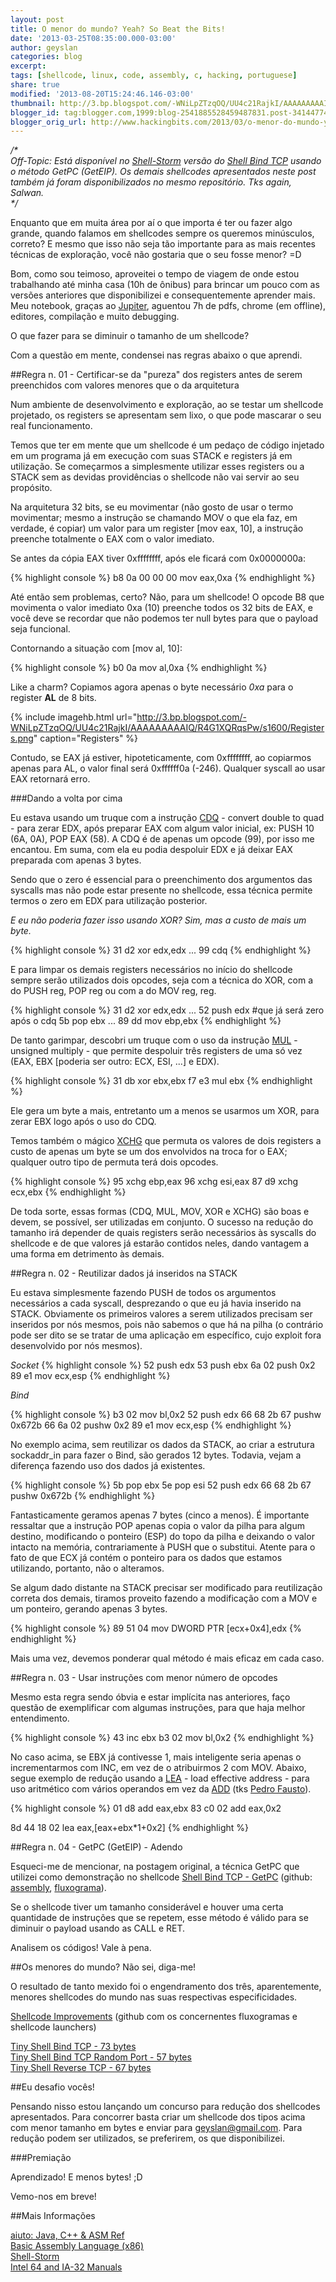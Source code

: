 ```yaml
---
layout: post
title: O menor do mundo? Yeah? So Beat the Bits!
date: '2013-03-25T08:35:00.000-03:00'
author: geyslan
categories: blog
excerpt:
tags: [shellcode, linux, code, assembly, c, hacking, portuguese]
share: true
modified: '2013-08-20T15:24:46.146-03:00'
thumbnail: http://3.bp.blogspot.com/-WNiLpZTzqOQ/UU4c21RajkI/AAAAAAAAAIQ/R4G1XQRqsPw/s72-c/Registers.png
blogger_id: tag:blogger.com,1999:blog-2541885528459487831.post-3414477427392965127
blogger_orig_url: http://www.hackingbits.com/2013/03/o-menor-do-mundo-yeah-so-beat-bits.html
---
```


*/\*<br>
Off-Topic: Está disponível no [Shell-Storm](http://shell-storm.org/) versão do
[Shell Bind TCP](http://shell-storm.org/shellcode/files/shellcode-835.php)
usando o método GetPC (GetEIP). Os demais shellcodes apresentados neste post
também já foram disponibilizados no mesmo repositório. Tks again, Salwan.<br>
\*/*

<!--more-->

Enquanto que em muita área por aí o que importa é ter ou fazer algo grande,
quando falamos em shellcodes sempre os queremos minúsculos, correto? E mesmo que
isso não seja tão importante para as mais recentes técnicas de exploração, você
não gostaria que o seu fosse menor? =D

Bom, como sou teimoso, aproveitei o tempo de viagem de onde estou trabalhando
até minha casa (10h de ônibus) para brincar um pouco com as versões anteriores
que disponibilizei e consequentemente aprender mais. Meu notebook, graças ao
[Jupiter](http://jupiter.sourceforge.net/downloads.html), aguentou 7h de pdfs,
chrome (em offline), editores, compilação e muito debugging.

O que fazer para se diminuir o tamanho de um shellcode?

Com a questão em mente, condensei nas regras abaixo o que aprendi.

##Regra n. 01 - Certificar-se da "pureza" dos registers antes de serem preenchidos com valores menores que o da arquitetura

Num ambiente de desenvolvimento e exploração, ao se testar um shellcode
projetado, os registers se apresentam sem lixo, o que pode mascarar o seu real
funcionamento.

Temos que ter em mente que um shellcode é um pedaço de código injetado em um
programa já em execução com suas STACK e registers já em utilização. Se
começarmos a simplesmente utilizar esses registers ou a STACK sem as devidas
providências o shellcode não vai servir ao seu propósito.

Na arquitetura 32 bits, se eu movimentar (não gosto de usar o termo movimentar;
mesmo a instrução se chamando MOV o que ela faz, em verdade, é copiar) um valor
para um register [mov eax, 10], a instrução preenche totalmente o EAX com o
valor imediato.

Se antes da cópia EAX tiver 0xffffffff, após ele ficará com 0x0000000a:

{% highlight console %}
b8 0a 00 00 00        mov    eax,0xa
{% endhighlight %}

Até então sem problemas, certo? Não, para um shellcode! O opcode B8 que
movimenta o valor imediato 0xa (10) preenche todos os 32 bits de EAX, e você
deve se recordar que não podemos ter null bytes para que o payload seja
funcional.

Contornando a situação com [mov al, 10]:

{% highlight console %}
b0 0a                 mov    al,0xa
{% endhighlight %}

Like a charm? Copiamos agora apenas o byte necessário *0xa* para o register
**AL** de 8 bits.

{% include imagehb.html url="http://3.bp.blogspot.com/-WNiLpZTzqOQ/UU4c21RajkI/AAAAAAAAAIQ/R4G1XQRqsPw/s1600/Registers.png" caption="Registers" %}

Contudo, se EAX já estiver, hipoteticamente, com 0xffffffff, ao copiarmos apenas
para AL, o valor final será 0xffffff0a (-246). Qualquer syscall ao usar EAX
retornará erro.

###Dando a volta por cima


Eu estava usando um truque com a instrução
[CDQ](http://faydoc.tripod.com/cpu/cdq.htm) - convert double to quad - para
zerar EDX, após preparar EAX com algum valor inicial, ex: PUSH 10 (6A, 0A), POP
EAX (58). A CDQ é de apenas um opcode (99), por isso me encantou. Em suma, com
ela eu podia despoluir EDX e já deixar EAX preparada com apenas 3 bytes.

Sendo que o zero é essencial para o preenchimento dos argumentos das syscalls
mas não pode estar presente no shellcode, essa técnica permite termos o zero em
EDX para utilização posterior.

*E eu não poderia fazer isso usando XOR? Sim, mas a custo de mais um byte.*

{% highlight console %}
31 d2                 xor    edx,edx
...
99                    cdq
{% endhighlight %}

E para limpar os demais registers necessários no início do shellcode sempre
serão utilizados dois opcodes, seja com a técnica do XOR,  com a do PUSH reg,
POP reg ou com a do MOV reg, reg.

{% highlight console %}
31 d2                 xor    edx,edx
...
52                    push   edx     #que já será zero após o cdq
5b                    pop    ebx
...
89 dd                 mov    ebp,ebx
{% endhighlight %}

De tanto garimpar, descobri um truque com o uso da instrução
[MUL](http://faydoc.tripod.com/cpu/mul.htm) - unsigned multiply - que permite
despoluir três registers de uma só vez (EAX, EBX [poderia ser outro: ECX, ESI, ...]
e EDX).

{% highlight console %}
31 db                 xor    ebx,ebx
f7 e3                 mul    ebx
{% endhighlight %}

Ele gera um byte a mais, entretanto um a menos se usarmos um XOR, para zerar EBX
logo após o uso do CDQ.

Temos também o mágico [XCHG](http://faydoc.tripod.com/cpu/xchg.htm) que permuta
os valores de dois registers a custo de apenas um byte se um dos envolvidos na
troca for o EAX; qualquer outro tipo de permuta terá dois opcodes.

{% highlight console %}
95                    xchg   ebp,eax
96                    xchg   esi,eax
87 d9                 xchg   ecx,ebx
{% endhighlight %}

De toda sorte, essas formas (CDQ, MUL, MOV, XOR e XCHG) são boas e devem, se
possível, ser utilizadas em conjunto. O sucesso na redução do tamanho irá
depender de quais registers serão necessários às syscalls do shellcode e de que
valores já estarão contidos neles, dando vantagem a uma forma em detrimento às
demais.

##Regra n. 02 - Reutilizar dados já inseridos na STACK

Eu estava simplesmente fazendo PUSH de todos os argumentos necessários a cada
syscall, desprezando o que eu já havia inserido na STACK. Obviamente os
primeiros valores a serem utilizados precisam ser inseridos por nós mesmos, pois
não sabemos o que há na pilha (o contrário pode ser dito se se tratar de uma
aplicação em específico, cujo exploit fora desenvolvido por nós mesmos).

*Socket*
{% highlight console %}
52                    push   edx
53                    push   ebx
6a 02                 push   0x2
89 e1                 mov    ecx,esp
{% endhighlight %}

*Bind*

{% highlight console %}
b3 02                 mov    bl,0x2
52                    push   edx
66 68 2b 67           pushw  0x672b
66 6a 02              pushw  0x2
89 e1                 mov    ecx,esp
{% endhighlight %}

No exemplo acima, sem reutilizar os dados da STACK, ao criar a estrutura
sockaddr_in para fazer o Bind, são gerados 12 bytes. Todavia, vejam a diferença
fazendo uso dos dados já existentes.

{% highlight console %}
5b                    pop    ebx
5e                    pop    esi
52                    push   edx
66 68 2b 67           pushw  0x672b
{% endhighlight %}

Fantasticamente geramos apenas 7 bytes (cinco a menos). É importante ressaltar
que a instrução POP apenas copia o valor da pilha para algum destino,
modificando o ponteiro (ESP) do topo da pilha e deixando o valor intacto na
memória, contrariamente à PUSH que o substitui. Atente para o fato de que ECX já
contém o ponteiro para os dados que estamos utilizando, portanto, não o
alteramos.

Se algum dado distante na STACK precisar ser modificado para reutilização
correta dos demais, tiramos proveito fazendo a modificação com a MOV e um
ponteiro, gerando apenas 3 bytes.

{% highlight console %}
89 51 04              mov    DWORD PTR [ecx+0x4],edx
{% endhighlight %}

Mais uma vez, devemos ponderar qual método é mais eficaz em cada caso.

##Regra n. 03 - Usar instruções com menor número de opcodes

Mesmo esta regra sendo óbvia e estar implícita nas anteriores, faço questão de
exemplificar com algumas instruções, para que haja melhor entendimento.

{% highlight console %}
43                    inc    ebx
b3 02                 mov    bl,0x2
{% endhighlight %}

No caso acima, se EBX já contivesse 1, mais inteligente seria apenas o
incrementarmos com INC, em vez de o atribuirmos 2 com MOV. Abaixo, segue exemplo
de redução usando a [LEA](http://faydoc.tripod.com/cpu/lea.htm) - load effective
address - para uso aritmético com vários operandos em vez da
[ADD](http://faydoc.tripod.com/cpu/add.htm) (tks [Pedro
Fausto](https://plus.google.com/106164431356595417628/)).

{% highlight console %}
01 d8                 add    eax,ebx
83 c0 02              add    eax,0x2

8d 44 18 02           lea    eax,[eax+ebx*1+0x2]
{% endhighlight %}

##Regra n. 04 - GetPC (GetEIP) - Adendo

Esqueci-me de mencionar, na postagem original, a técnica GetPC que utilizei como
demonstração no shellcode [Shell Bind TCP -
GetPC](http://shell-storm.org/shellcode/files/shellcode-835.php) (github:
[assembly](https://github.com/geyslan/SLAE/blob/master/improvements/shell_bind_tcp_getpc.asm),
[fluxograma](https://raw.github.com/geyslan/SLAE/master/improvements/shell_bind_tcp_getpc.png)).

Se o shellcode tiver um tamanho considerável e houver uma certa quantidade de
instruções que se repetem, esse método é válido para se diminuir o payload
usando as CALL e RET.

Analisem os códigos! Vale à pena.

##Os menores do mundo? Não sei, diga-me!

O resultado de tanto mexido foi o engendramento dos três, aparentemente, menores
shellcodes do mundo nas suas respectivas especificidades.

[Shellcode
Improvements](https://github.com/geyslan/SLAE/tree/master/improvements) (github
com os concernentes fluxogramas e shellcode launchers)

[Tiny Shell Bind TCP - 73 bytes](https://github.com/geyslan/SLAE/blob/master/improvements/tiny_shell_bind_tcp.asm)<br>
[Tiny Shell Bind TCP Random Port - 57 bytes](https://github.com/geyslan/SLAE/blob/master/improvements/tiny_shell_bind_tcp_random_port.asm)<br>
[Tiny Shell Reverse TCP - 67 bytes](https://github.com/geyslan/SLAE/blob/master/improvements/tiny_shell_reverse_tcp.asm)

##Eu desafio vocês!

Pensando nisso estou lançando um concurso para redução dos shellcodes
apresentados. Para concorrer basta criar um shellcode dos tipos acima com menor
tamanho em bytes e enviar para [geyslan@gmail.com](mailto:geyslan@gmail.com).
Para redução podem ser utilizados, se preferirem, os que disponibilizei.

###Premiação

Aprendizado! E menos bytes! ;D

Vemo-nos em breve!

##Mais Informações

[aiuto: Java, C++ & ASM Ref](https://play.google.com/store/apps/details?id=in.nishitp.aiuto)<br>
[Basic Assembly Language (x86)](https://play.google.com/store/apps/details?id=com.mrdroids.nasm)<br>
[Shell-Storm](http://shell-storm.org/)<br>
[Intel 64 and IA-32 Manuals](http://www.intel.com/content/www/us/en/processors/architectures-software-developer-manuals.html)<br>
